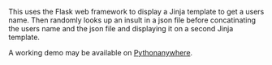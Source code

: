 This uses the Flask web framework to display a Jinja template to get a users name. Then randomly looks up an insult in a json file before concatinating the users name and the json file and displaying it on a second Jinja template. 

A working demo may be available on [Pythonanywhere](http://16c7x.pythonanywhere.com/).



